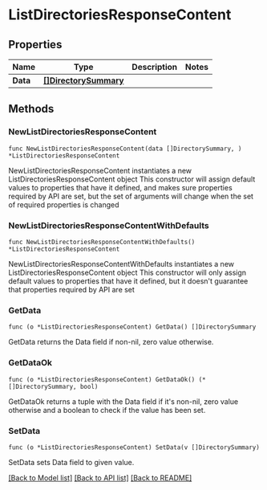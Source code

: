 # ListDirectoriesResponseContent

## Properties

Name | Type | Description | Notes
------------ | ------------- | ------------- | -------------
**Data** | [**[]DirectorySummary**](DirectorySummary.md) |  | 

## Methods

### NewListDirectoriesResponseContent

`func NewListDirectoriesResponseContent(data []DirectorySummary, ) *ListDirectoriesResponseContent`

NewListDirectoriesResponseContent instantiates a new ListDirectoriesResponseContent object
This constructor will assign default values to properties that have it defined,
and makes sure properties required by API are set, but the set of arguments
will change when the set of required properties is changed

### NewListDirectoriesResponseContentWithDefaults

`func NewListDirectoriesResponseContentWithDefaults() *ListDirectoriesResponseContent`

NewListDirectoriesResponseContentWithDefaults instantiates a new ListDirectoriesResponseContent object
This constructor will only assign default values to properties that have it defined,
but it doesn't guarantee that properties required by API are set

### GetData

`func (o *ListDirectoriesResponseContent) GetData() []DirectorySummary`

GetData returns the Data field if non-nil, zero value otherwise.

### GetDataOk

`func (o *ListDirectoriesResponseContent) GetDataOk() (*[]DirectorySummary, bool)`

GetDataOk returns a tuple with the Data field if it's non-nil, zero value otherwise
and a boolean to check if the value has been set.

### SetData

`func (o *ListDirectoriesResponseContent) SetData(v []DirectorySummary)`

SetData sets Data field to given value.



[[Back to Model list]](../README.md#documentation-for-models) [[Back to API list]](../README.md#documentation-for-api-endpoints) [[Back to README]](../README.md)


